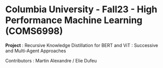 # Columbia University - Fall23 - High Performance Machine Learning (COMS6998)

**Project** : Recursive Knowledge Distillation for BERT and ViT : Successive and Multi-Agent Approaches

Contributors : Martin Alexandre / Elie Dufeu
